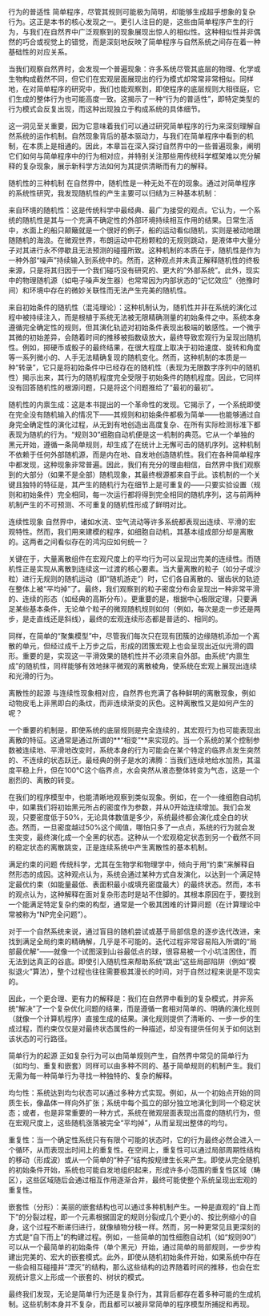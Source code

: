 行为的普适性
简单程序，尽管其规则可能极为简明，却能够生成超乎想象的复杂行为。这正是本书的核心发现之一。更引人注目的是，这些由简单程序产生的行为，与我们在自然界中广泛观察到的现象展现出惊人的相似性。这种相似性并非偶然的巧合或视觉上的错觉，而是深刻地反映了简单程序与自然系统之间存在着一种基础性的对应关系。

当我们观察自然界时，会发现一个普遍现象：许多系统尽管其底层的物理、化学或生物构成截然不同，但它们在宏观层面展现出的行为模式却常常非常相似。同样地，在对简单程序的研究中，我们也能观察到，即使程序的底层规则大相径庭，它们生成的整体行为也可能高度一致。这揭示了一种“行为的普适性”，即特定类型的行为模式会反复出现，而这种出现独立于构成系统的具体细节。

这一洞见至关重要，因为它意味着我们可以通过研究简单程序的行为来深刻理解自然系统的运作机制。自然现象背后的基本驱动力，与我们在简单程序中看到的机制，在本质上是相通的。因此，本章旨在深入探讨自然界中的一些普遍现象，阐明它们如何与简单程序中的行为相对应，并特别关注那些用传统科学框架难以充分解释的复杂现象，展示新科学方法如何为其提供清晰而有力的解释。

随机性的三种机制
在自然界中，随机性是一种无处不在的现象。通过对简单程序的系统性研究，我发现随机性的产生主要可以归结为三种基本机制：

来自环境的随机性：这是传统科学中最经典、最广为接受的观点。它认为，一个系统的随机性是其与一个充满不确定性的外部环境持续相互作用的结果。日常生活中，水面上的船只颠簸就是一个很好的例子，船的运动看似随机，实则是被动地跟随随机的海浪。在微观世界，布朗运动中花粉颗粒的无规则跳动，是液体中大量分子对其进行永不停歇且无法预测的碰撞所致。这种机制的本质在于，随机性是作为一种外部“噪声”持续输入到系统中的。然而，这种观点并未真正解释随机性的终极来源，只是将其归因于一个我们碰巧没有研究的、更大的“外部系统”。此外，现实中的物理随机源（如电子噪声发生器）也常常因为内部状态的“记忆效应”（弛豫时间）和环境中存在的微妙关联性而无法产生完美的随机性。

来自初始条件的随机性（混沌理论）：这种机制认为，随机性并非在系统的演化过程中被持续注入，而是根植于系统无法被无限精确测量的初始条件之中。系统本身遵循完全确定性的规则，但其演化轨迹对初始条件表现出极端的敏感性。一个微乎其微的初始差异，会随着时间的推移被指数级放大，最终导致宏观行为呈现出随机性。例如，掷硬币或骰子的最终结果，在很大程度上取决于初始速度、旋转和角度等一系列微小的、人手无法精确复现的随机变化。然而，这种机制的本质是一种“转录”，它只是将初始条件中已经存在的随机性（表现为无限数字序列中的随机性）揭示出来，其行为的随机程度完全受限于初始条件的随机程度。因此，它同样没有回答随机性的根源问题，只是将这个问题推给了“最初的最初”。

随机性的内禀生成：这是本书提出的一个革命性的发现。它揭示了，一个系统即使在完全没有随机输入的情况下——其规则和初始条件都极为简单——也能够通过自身完全确定性的演化过程，从无到有地创造出高度复杂、在所有实际检测标准下都表现为随机的行为。“规则30”细胞自动机便是这一机制的典范。它从一个单独的黑元开始，遵循一条简单规则，却生成了在统计上无懈可击的随机序列。这种机制不依赖于任何外部随机源，而是内在地、自发地创造随机性。我们在各种简单程序中都发现，这种现象非常普遍。因此，我们有充分的理由相信，自然界中我们观察到的大部分（如果不是全部）随机现象，其最终根源都来自于此。该机制的一个关键且独特的特征是，其产生的随机行为在细节上是可重复的——只要实验设置（规则和初始条件）完全相同，每一次运行都将得到完全相同的随机序列，这与前两种机制产生的不可预测、不可重复的随机性形成了鲜明对比。

连续性现象
自然界中，诸如水流、空气流动等许多系统都表现出连续、平滑的宏观特性。然而，我们用来建模的程序，如细胞自动机，其基本组成部分却是离散的。这两者之间看似存在的鸿沟应如何统一？

关键在于，大量离散组件在宏观尺度上的平均行为可以呈现出完美的连续性。而随机性正是实现从离散到连续这一过渡的核心要素。当大量离散的粒子（如分子或沙粒）进行无规则的随机运动（即“随机游走”）时，它们各自离散的、锯齿状的轨迹在整体上被“平均掉”了。最终，我们观察到的粒子密度分布会呈现出一种非常平滑的、连续的形态（如经典的高斯分布）。更重要的是，根据中心极限定理，只要满足某些基本条件，无论单个粒子的微观随机规则如何（例如，每次是走一步还是两步，是走直线还是斜线），最终的宏观连续形态都是普适的、相同的。

同样，在简单的“聚集模型”中，尽管我们每次只在现有团簇的边缘随机添加一个离散的单元，但经过成千上万步之后，形成的团簇宏观上也会呈现出近似光滑的圆形。重要的是，实现这一平滑效果的随机性并不必须来自外部。由系统“内禀生成”的随机性，同样能够有效地抹平微观的离散棱角，使系统在宏观上展现出连续和光滑的行为。

离散性的起源
与连续性现象相对应，自然界也充满了各种鲜明的离散现象，例如动物皮毛上非黑即白的条纹，而非连续渐变的灰色。这种离散性又是如何产生的呢？

一个重要的机制是，即使系统的底层规则是完全连续的，其宏观行为也可能表现出离散的特征。这通常是通过所谓的**“相变”**来实现的。当一个系统的某个控制参数被连续地、平滑地改变时，系统本身的行为可能会在某个特定的临界点发生突然的、不连续的状态跃迁。最经典的例子是水的沸腾：当我们连续地给水加热，其温度平稳上升，但在100°C这个临界点，水会突然从液态整体转变为气态，这是一个剧烈的、离散的转变。

在我们的程序模型中，也能清晰地观察到类似现象。例如，在一个一维细胞自动机中，如果我们将初始黑元所占的密度作为参数，并从0开始连续增加。我们会发现，只要密度低于50%，无论具体数值是多少，系统最终都会演化成全白的状态。然而，一旦密度越过50%这个阈值，哪怕只多了一点点，系统的行为就会发生突变，最终演化成一个全黑的状态。这种从一个宏观稳定状态到另一个截然不同的稳定状态的离散跳变，正是连续系统中产生离散性的基本机制。

满足约束的问题
传统科学，尤其在生物学和物理学中，倾向于用“约束”来解释自然形态的成因。这种观点认为，系统会通过某种方式自发演化，以达到一个满足特定最优约束（如能量最低、表面积最小或填充密度最大）的最终状态。然而，本书的观点认为，这种解释在面对复杂形态时是站不住脚的。其根本原因在于，要找到一个能满足特定复杂约束的构型，通常是一个极其困难的计算问题（在计算理论中常被称为“NP完全问题”）。

对于一个自然系统来说，通过盲目的随机尝试或基于局部信息的逐步迭代改进，来找到满足全局约束的精确解，几乎是不可能的。迭代过程非常容易陷入所谓的“局部最优解”——就像一个试图滚到山谷最低点的球，很容易被一个小坑洼困住，而无法到达真正的谷底。即使引入随机性来帮助系统“跳出”这些局部陷阱（例如“模拟退火”算法），整个过程也往往需要极其漫长的时间，对于自然过程来说是不现实的。

因此，一个更合理、更有力的解释是：我们在自然界中看到的复杂模式，并非系统“解决”了一个复杂优化问题的结果，而是遵循一套相对简单的、明确的演化规则（就像一个计算机程序）直接生成的结果。演化规则提供了清晰的、一步一步的生成过程，而约束仅仅是对最终状态属性的一种描述，却没有提供任何关于如何达到该状态的可行路径。

简单行为的起源
正如复杂行为可以由简单规则产生，自然界中常见的简单行为（如均匀、重复和嵌套）同样可以由多种不同的、基于简单规则的机制产生。我们无需为每一种简单行为寻找一种独特的、复杂的解释。

均匀性：系统达到均匀状态可以通过多种方式实现。例如，从一个初始点开始的同质生长，像晶体一样向外扩张；系统中每个孤立的部分独立地演化到同一个稳定状态；或者，也是非常重要的一种方式，系统在微观层面表现出高度的随机行为，但在宏观尺度上，这些随机涨落被完全“平均掉”，从而呈现出整体的均匀。

重复性：当一个确定性系统只有有限个可能的状态时，它的行为最终必然会进入一个循环，从而表现出时间上的重复性。在空间上，重复性可以通过局部周期性结构的移动（形成波）或从一个简单的“种子”结构按规律生长来产生。即使从完全随机的初始条件开始，系统也可能自发地组织起来，形成许多小范围的重复性区域（畴区），这些区域随后会通过相互作用逐渐合并，最终可能使整个系统呈现出宏观的重复性。

嵌套性（分形）：美丽的嵌套结构也可以通过多种机制产生。一种是直观的“自上而下”的分裂过程，即一个元素根据固定的规则分裂成几个更小的、按比例缩小的自身，这个过程不断递归进行，就像植物分枝一样。然而，另一种更常见且更深刻的方式是“自下而上”的构建过程。例如，一些简单的加性细胞自动机（如“规则90”）可以从一个最简单的初始条件（单个黑元）开始，通过简单的局部规则，一步步构建出完美的、宏大的嵌套模式。此外，即使从随机初始条件开始，如果系统中存在一些会相互碰撞并“湮灭”的结构，那么这些结构的边界随着时间的推移，也会在宏观统计意义上形成一个嵌套的、树状的模式。

最终我们发现，无论是简单行为还是复杂行为，其背后都存在着多种可能的生成机制。这些机制本身并不复杂，而且都可以被非常简单的程序模型所捕捉和再现。